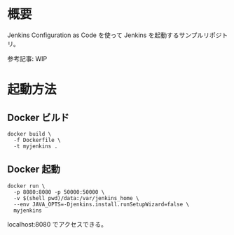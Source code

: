 
# 概要

Jenkins Configuration as Code を使って Jenkins を起動するサンプルリポジトリ。

参考記事: WIP

# 起動方法

## Docker ビルド

```
docker build \
  -f Dockerfile \
  -t myjenkins .
```

## Docker 起動

```
docker run \
  -p 8080:8080 -p 50000:50000 \
  -v $(shell pwd)/data:/var/jenkins_home \
  --env JAVA_OPTS=-Djenkins.install.runSetupWizard=false \
  myjenkins
```

localhost:8080 でアクセスできる。
